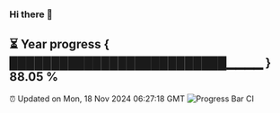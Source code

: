 ### Hi there 👋
⏳ Year progress { ██████████████████████████▁▁▁▁ } 88.05 %
---
⏰ Updated on Mon, 18 Nov 2024 06:27:18 GMT
![Progress Bar CI](https://github.com/liununu/liununu/workflows/Progress%20Bar%20CI/badge.svg)
